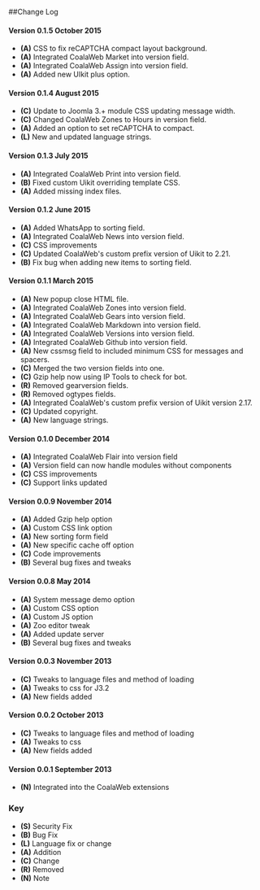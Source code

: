 ##Change Log

#### Version 0.1.5 October 2015
- **(A)** CSS to fix reCAPTCHA compact layout background.
- **(A)** Integrated CoalaWeb Market into version field.
- **(A)** Integrated CoalaWeb Assign into version field.
- **(A)** Added new UIkit plus option.

#### Version 0.1.4 August 2015
- **(C)** Update to Joomla 3.+ module CSS updating message width.
- **(C)** Changed CoalaWeb Zones to Hours in version field.
- **(A)** Added an option to set reCAPTCHA to compact.
- **(L)** New and updated language strings.

#### Version 0.1.3 July 2015
- **(A)** Integrated CoalaWeb Print into version field.
- **(B)** Fixed custom Uikit overriding template CSS.
- **(A)** Added missing index files.

#### Version 0.1.2 June 2015
- **(A)** Added WhatsApp to sorting field.
- **(A)** Integrated CoalaWeb News into version field.
- **(C)** CSS improvements
- **(C)** Updated CoalaWeb's custom prefix version of Uikit to 2.21.
- **(B)** Fix bug when adding new items to sorting field.

#### Version 0.1.1 March 2015
- **(A)** New popup close HTML file.
- **(A)** Integrated CoalaWeb Zones into version field.
- **(A)** Integrated CoalaWeb Gears into version field.
- **(A)** Integrated CoalaWeb Markdown into version field.
- **(A)** Integrated CoalaWeb Versions into version field.
- **(A)** Integrated CoalaWeb Github into version field.
- **(A)** New cssmsg field to included minimum CSS for messages and spacers.
- **(C)** Merged the two version fields into one.
- **(C)** Gzip help now using IP Tools to check for bot.
- **(R)** Removed gearversion fields.
- **(R)** Removed ogtypes fields.
- **(A)** Integrated CoalaWeb's custom prefix version of Uikit version 2.17.
- **(C)** Updated copyright.
- **(A)** New language strings.

#### Version 0.1.0 December 2014
- **(A)** Integrated CoalaWeb Flair into version field
- **(A)** Version field can now handle modules without components
- **(C)** CSS improvements
- **(C)** Support links updated

#### Version 0.0.9 November 2014
- **(A)** Added Gzip help option
- **(A)** Custom CSS link option
- **(A)** New sorting form field
- **(A)** New specific cache off option
- **(C)** Code improvements
- **(B)** Several bug fixes and tweaks

#### Version 0.0.8 May 2014
- **(A)** System message demo option
- **(A)** Custom CSS option
- **(A)** Custom JS option
- **(A)** Zoo editor tweak
- **(A)** Added update server
- **(B)** Several bug fixes and tweaks

#### Version 0.0.3 November 2013
- **(C)** Tweaks to language files and method of loading
- **(A)** Tweaks to css for J3.2
- **(A)** New fields added

#### Version 0.0.2 October 2013
- **(C)** Tweaks to language files and method of loading
- **(A)** Tweaks to css
- **(A)** New fields added

#### Version 0.0.1 September 2013
- **(N)** Integrated into the CoalaWeb extensions

### Key
- **(S)** Security Fix
- **(B)** Bug Fix
- **(L)** Language fix or change
- **(A)** Addition
- **(C)** Change
- **(R)** Removed
- **(N)** Note
